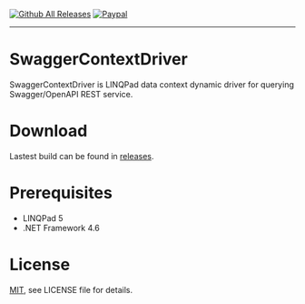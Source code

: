 [![Github All Releases](https://img.shields.io/github/downloads/seba76/SwaggerContextDriver/total.svg)](https://github.com/seba76/SwaggerContextDriver)
[![Paypal](https://img.shields.io/badge/paypal-donate-yellow.svg)](https://paypal.me/seba76/)
___
# SwaggerContextDriver
SwaggerContextDriver is LINQPad data context dynamic driver for querying Swagger/OpenAPI REST service.

# Download
Lastest build can be found in [releases](https://github.com/seba76/SwaggerContextDriver/releases).

# Prerequisites
- LINQPad 5
- .NET Framework 4.6

# License
[MIT](http://opensource.org/licenses/MIT), see LICENSE file for details.
